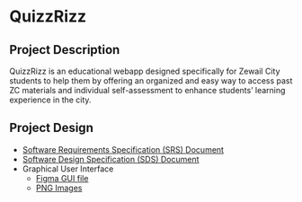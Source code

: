 # QuizzRizz
## Project Description
QuizzRizz is an educational webapp designed specifically for Zewail
City students to help them by offering an organized and easy way to access past ZC
materials and individual self-assessment to enhance students’ learning experience in the
city.
## Project Design
- [Software Requirements Specification (SRS) Document](docs/srs.md)
- [Software Design Specification (SDS) Document](docs/sds.md)
- Graphical User Interface
    - [Figma GUI file](https://www.figma.com/file/0HLZYHoa220xjWzqtIH4d7/QuizzRizz-GUI-design?type=design&node-id=0%3A1&mode=design&t=sCtxnWVazLpLDEy6-1)
    - [PNG Images](UI/)
  
